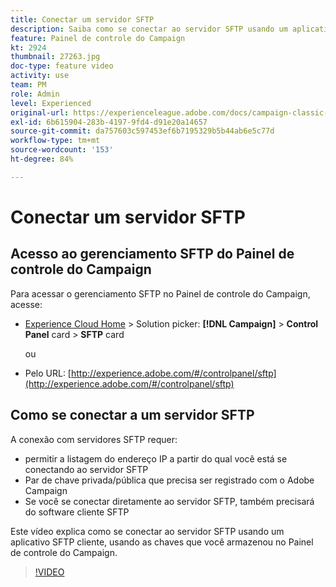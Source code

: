 ```yaml
---
title: Conectar um servidor SFTP
description: Saiba como se conectar ao servidor SFTP usando um aplicativo SFTP cliente, usando as chaves que você armazenou no Painel de controle do Campaign.
feature: Painel de controle do Campaign
kt: 2924
thumbnail: 27263.jpg
doc-type: feature video
activity: use
team: PM
role: Admin
level: Experienced
original-url: https://experienceleague.adobe.com/docs/campaign-classic-learn/tutorials/administrating/control-panel-acc/connect-to-sftp-server.html
exl-id: 6b615904-283b-4197-9fd4-d91e20a14657
source-git-commit: da757603c597453ef6b7195329b5b44ab6e5c77d
workflow-type: tm+mt
source-wordcount: '153'
ht-degree: 84%

---
```


# Conectar um servidor SFTP

## Acesso ao gerenciamento SFTP do Painel de controle do Campaign

Para acessar o gerenciamento SFTP no Painel de controle do Campaign, acesse:

* [Experience Cloud Home](https://experience.adobe.com/#/home) > Solution picker: **[!DNL Campaign]** > **Control Panel** card > **SFTP** card

   ou
* Pelo URL: [http://experience.adobe.com/#/controlpanel/sftp](http://experience.adobe.com/#/controlpanel/sftp)

## Como se conectar a um servidor SFTP

A conexão com servidores SFTP requer:

* permitir a listagem do endereço IP a partir do qual você está se conectando ao servidor SFTP
* Par de chave privada/pública que precisa ser registrado com o Adobe Campaign
* Se você se conectar diretamente ao servidor SFTP, também precisará do software cliente SFTP

Este vídeo explica como se conectar ao servidor SFTP usando um aplicativo SFTP cliente, usando as chaves que você armazenou no Painel de controle do Campaign.

>[!VIDEO](https://video.tv.adobe.com/v/27263?quality=12)
